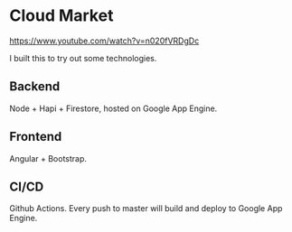 # Cloud Market
https://www.youtube.com/watch?v=n020fVRDgDc

I built this to try out some technologies.

## Backend
Node + Hapi + Firestore, hosted on Google App Engine.

## Frontend
Angular + Bootstrap.

## CI/CD
Github Actions. Every push to master will build and deploy to Google App Engine.
